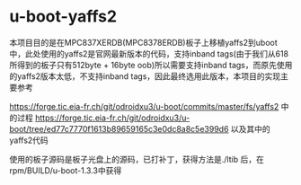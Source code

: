 # u-boot-yaffs2
本项目目的是在MPC837XERDB(MPC8378ERDB)板子上移植yaffs2到uboot中，此处使用的yaffs2是官网最新版本的代码，支持inband tags(由于我们从618所得到的板子只有512byte + 16byte oob)所以需要支持inband tags，而原先使用的yaffs2版本太低，不支持inband tags，因此最终选用此版本，本项目的实现主要参考

https://forge.tic.eia-fr.ch/git/odroidxu3/u-boot/commits/master/fs/yaffs2  中的过程
https://forge.tic.eia-fr.ch/git/odroidxu3/u-boot/tree/ed77c7770f1613b89659165c3e0dc8a8c5e399d6 以及其中的yaffs2代码

使用的板子源码是板子光盘上的源码，已打补丁，获得方法是./ltib 后，在rpm/BUILD/u-boot-1.3.3中获得
